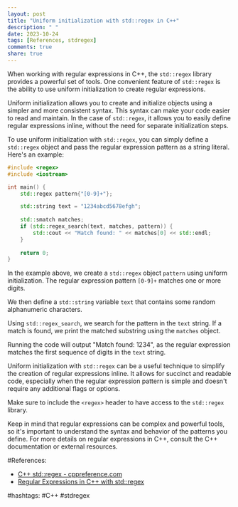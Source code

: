 ```yaml
---
layout: post
title: "Uniform initialization with std::regex in C++"
description: " "
date: 2023-10-24
tags: [References, stdregex]
comments: true
share: true
---
```


When working with regular expressions in C++, the `std::regex` library provides a powerful set of tools. One convenient feature of `std::regex` is the ability to use uniform initialization to create regular expressions.

Uniform initialization allows you to create and initialize objects using a simpler and more consistent syntax. This syntax can make your code easier to read and maintain. In the case of `std::regex`, it allows you to easily define regular expressions inline, without the need for separate initialization steps.

To use uniform initialization with `std::regex`, you can simply define a `std::regex` object and pass the regular expression pattern as a string literal. Here's an example:

```cpp
#include <regex>
#include <iostream>

int main() {
    std::regex pattern{"[0-9]+"};

    std::string text = "1234abcd5678efgh";
    
    std::smatch matches;
    if (std::regex_search(text, matches, pattern)) {
        std::cout << "Match found: " << matches[0] << std::endl;
    }
    
    return 0;
}
```

In the example above, we create a `std::regex` object `pattern` using uniform initialization. The regular expression pattern `[0-9]+` matches one or more digits.

We then define a `std::string` variable `text` that contains some random alphanumeric characters.

Using `std::regex_search`, we search for the pattern in the `text` string. If a match is found, we print the matched substring using the `matches` object.

Running the code will output "Match found: 1234", as the regular expression matches the first sequence of digits in the `text` string.

Uniform initialization with `std::regex` can be a useful technique to simplify the creation of regular expressions inline. It allows for succinct and readable code, especially when the regular expression pattern is simple and doesn't require any additional flags or options.

Make sure to include the `<regex>` header to have access to the `std::regex` library.

Keep in mind that regular expressions can be complex and powerful tools, so it's important to understand the syntax and behavior of the patterns you define. For more details on regular expressions in C++, consult the C++ documentation or external resources.

#References:
- [C++ std::regex - cppreference.com](https://en.cppreference.com/w/cpp/regex/regex) 
- [Regular Expressions in C++ with std::regex](https://www.fluentcpp.com/2017/04/21/how-to-regex/)

#hashtags: #C++ #stdregex